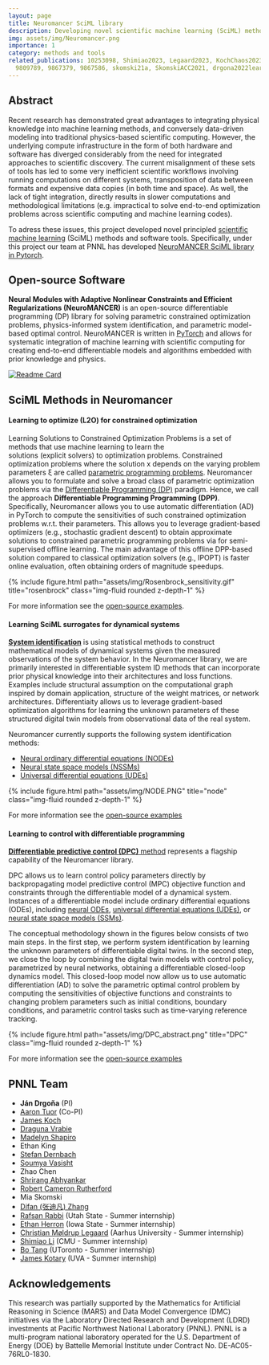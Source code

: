 ```yaml
---
layout: page
title: Neuromancer SciML library 
description: Developing novel scientific machine learning (SciML) methods and user-friendly software library in Pytorch.
img: assets/img/Neuromancer.png
importance: 1
category: methods and tools
related_publications: 10253098, Shimiao2023, Legaard2023, KochChaos2023, li2023homotopy, 
  9809789, 9867379, 9867586, skomski21a, SkomskiACC2021, drgona2022learning, tuor2020constrained
---
```




## Abstract 

Recent research has demonstrated great advantages to integrating physical knowledge into machine learning methods, 
and conversely data-driven modeling into traditional physics-based scientific computing. 
However, the underlying compute infrastructure in the form of both hardware and software has diverged 
considerably from the need for integrated approaches to scientific discovery. 
The current misalignment of these sets of tools has led to some very inefficient scientific workflows 
involving running computations on different systems, transposition of data between formats and expensive 
data copies (in both time and space). As well, the lack of tight integration, directly results in slower 
computations and methodological limitations (e.g. impractical to solve end-to-end optimization problems across 
scientific computing and machine learning codes). 

To adress these issues, this project developed novel
principled [scientific machine learning](https://sites.brown.edu/bergen-lab/research/what-is-sciml/) 
(SciML) methods and software tools. 
Specifically, under this project our team at PNNL 
has developed [NeuroMANCER SciML library in Pytorch](https://github.com/pnnl/neuromancer).

## Open-source Software 

**Neural Modules with Adaptive Nonlinear Constraints and Efficient Regularizations (NeuroMANCER)**
is an open-source differentiable programming (DP) library for solving parametric constrained optimization problems, 
physics-informed system identification, and parametric model-based optimal control.
NeuroMANCER is written in [PyTorch](https://pytorch.org/) and allows for systematic 
integration of machine learning with scientific computing for creating end-to-end 
differentiable models and algorithms embedded with prior knowledge and physics.

[![Readme Card](https://github-readme-stats.vercel.app/api/pin/?username=pnnl&repo=neuromancer)](https://github.com/pnnl/neuromancer)



## SciML Methods in Neuromancer


#### Learning to optimize (L2O) for constrained optimization

Learning Solutions to Constrained Optimization Problems
is a set of methods that use machine learning to learn the  
solutions (explicit solvers) to optimization problems. 
Constrained optimization problems where the solution x depends on the varying problem parameters ξ are
called [parametric programming problems](https://en.wikipedia.org/wiki/Parametric_programming).
Neuromancer allows you to formulate and solve a broad class of parametric optimization problems 
via the [Differentiable Programming (DP)](https://en.wikipedia.org/wiki/Differentiable_programming) paradigm.
Hence, we call the approach **Differentiable Programming Programming (DPP)**.
Specifically, Neuromancer allows you to use 
automatic differentiation (AD) in PyTorch to compute the sensitivities of 
such constrained optimization problems w.r.t. their parameters. 
This allows you to leverage gradient-based optimizers (e.g., stochastic gradient descent)
to obtain approximate solutions to constrained parametric programming problems via for semi-supervised offline learning. 
The main advantage of this offline DPP-based solution compared to classical optimization solvers (e.g., IPOPT) 
is faster online evaluation, often obtaining orders of magnitude speedups.


<div class="row">
    <div class="col-sm mt-3 mt-md-0">
        {% include figure.html path="assets/img/Rosenbrock_sensitivity.gif" title="rosenbrock" class="img-fluid rounded z-depth-1" %}
    </div>
</div>



For more information see the [open-source examples](https://github.com/pnnl/neuromancer/tree/master/examples/parametric_programming).


#### Learning SciML surrogates for dynamical systems

[**System identification**](https://en.wikipedia.org/wiki/System_identification) is using statistical methods 
to construct mathematical models of dynamical systems given the measured observations of the system behavior.
In the Neuromancer library, we are primarily interested in differentiable system 
ID methods that can incorporate prior physical knowledge into their architectures and loss functions. Examples include
structural assumption on the computational graph inspired by domain application, structure of the weight
matrices, or network architectures. Differentiaity allows us to 
leverage gradient-based optimization algorithms for learning the
unknown parameters of these structured digital twin models from observational data of the real system.

Neuromancer currently supports the following system identification methods:
+ [Neural ordinary differential equations (NODEs)](https://arxiv.org/abs/1806.07366)
+ [Neural state space models (NSSMs)](https://arxiv.org/abs/2011.13497)
+ [Universal differential equations (UDEs)](https://arxiv.org/abs/2001.04385)


<div class="row">
    <div class="col-sm mt-3 mt-md-0">
        {% include figure.html path="assets/img/NODE.PNG" title="node" class="img-fluid rounded z-depth-1" %}
    </div>
</div>

For more information see the [open-source examples](https://github.com/pnnl/neuromancer/tree/master/examples/ODEs)

#### Learning to control with differentiable programming

[**Differentiable predictive control (DPC)** method](https://arxiv.org/abs/2004.11184) represents a 
flagship capability of the Neuromancer library.

DPC allows us to learn control policy parameters directly by
backpropagating model predictive control (MPC) objective function and constraints through the differentiable
 model of a dynamical system. Instances of a differentiable model include ordinary
differential equations (ODEs), including  [neural ODEs](https://arxiv.org/abs/1806.07366), 
[universal differential equations (UDEs)](https://arxiv.org/abs/2001.04385), 
or [neural state space models (SSMs)](https://ieeexplore.ieee.org/abstract/document/9482930).

The conceptual methodology shown in the figures below consists of two main steps.
In the first step, we perform system identification by learning the unknown parameters   of differentiable digital twins.
In the second step, we close the loop by combining the digital twin models with control policy, 
parametrized by neural networks, obtaining a differentiable closed-loop dynamics model.
This closed-loop model now allow us to use automatic differentiation (AD) 
to solve the parametric optimal control problem by computing the sensitivities 
of objective functions and constraints to changing problem parameters such as initial conditions, 
boundary conditions, and parametric control tasks such as time-varying reference tracking.


<div class="row">
    <div class="col-sm mt-3 mt-md-0">
        {% include figure.html path="assets/img/DPC_abstract.png" title="DPC" class="img-fluid rounded z-depth-1" %}
    </div>
</div>


For more information see the [open-source examples](https://github.com/pnnl/neuromancer/tree/master/examples/control)



## PNNL Team
- **Ján Drgoňa** (PI)
- [Aaron Tuor](https://www.linkedin.com/in/aarontuor/) (Co-PI)
- [James Koch](https://www.linkedin.com/in/james-koch-5285a87a/)
- [Draguna Vrabie](https://www.pnnl.gov/people/draguna-vrabie-phd) 
- [Madelyn Shapiro](https://www.linkedin.com/in/m-shapiro/)
- Ethan King
- [Stefan Dernbach](https://www.linkedin.com/in/sdernbach/)
- [Soumya Vasisht](https://www.linkedin.com/in/m-shapiro/)
- Zhao Chen
- [Shrirang Abhyankar](https://www.linkedin.com/in/shrirang-abhyankar-59018144/)
- [Robert Cameron Rutherford](https://www.linkedin.com/in/robert-c-rutherford/)
- Mia Skomski
- [Difan (张迪凡) Zhang](https://www.linkedin.com/in/difan-zhang-32a167163/)
- [Rafsan Rabbi](https://www.linkedin.com/in/rafsanrabbi/) (Utah State - Summer internship)
- [Ethan Herron](https://www.linkedin.com/in/ethan-herron-9218a1171/) (Iowa State - Summer internship)
- [Christian Møldrup Legaard](https://www.linkedin.com/in/christian-moeldrup-legaard/?originalSubdomain=dk) (Aarhus University - Summer internship)
- [Shimiao Li](https://www.linkedin.com/in/shimiao-li-305512226/) (CMU - Summer internship)
- [Bo Tang](https://www.linkedin.com/in/lucas-bo-tang/) (UToronto - Summer internship)
- [James Kotary](https://j-kota.github.io/) (UVA - Summer internship)


## Acknowledgements
This research was partially supported by the Mathematics for Artificial Reasoning in Science (MARS) 
and Data Model Convergence (DMC) initiatives via 
the Laboratory Directed Research and Development (LDRD) investments at Pacific Northwest National Laboratory (PNNL).
PNNL is a multi-program national laboratory operated for the U.S. Department of Energy (DOE) by 
Battelle Memorial Institute under Contract No. DE-AC05-76RL0-1830.